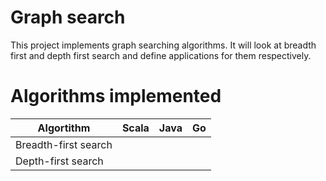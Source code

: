 # Graph search

This project implements graph searching algorithms. It will look at breadth first and depth first search and define applications for them respectively.


# Algorithms implemented

| Algortithm           | Scala | Java | Go |
|----------------------|-------|------|----|
| Breadth-first search |       |      |    |
| Depth-first search   |       |      |    |
